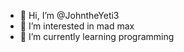 - 👋 Hi, I’m @JohntheYeti3
- 👀 I’m interested in mad max
- 🌱 I’m currently learning programming

<!---
JohntheYeti3/JohntheYeti3 is a ✨ special ✨ repository because its `README.md` (this file) appears on your GitHub profile.
You can click the Preview link to take a look at your changes.
--->
